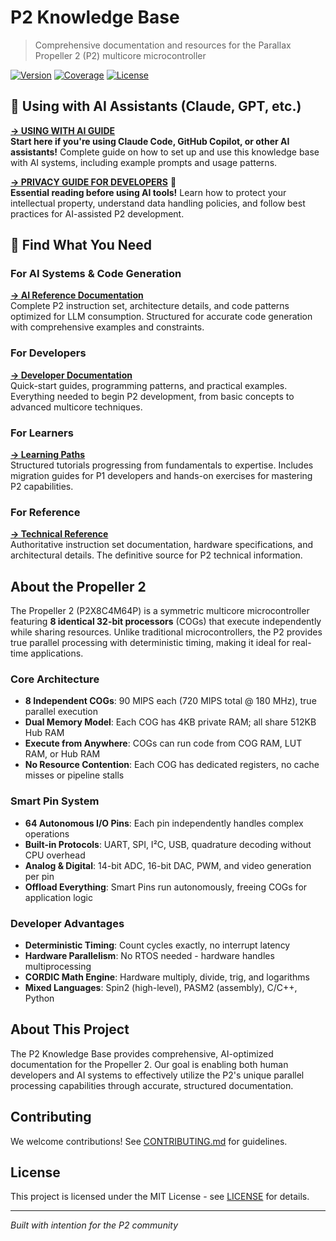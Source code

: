 # P2 Knowledge Base

> Comprehensive documentation and resources for the Parallax Propeller 2 (P2) multicore microcontroller

[![Version](https://img.shields.io/badge/version-2.0-blue.svg)](https://github.com/your-org/P2-Knowledge-Base/releases)
[![Coverage](https://img.shields.io/badge/P2%20Coverage-80%25-green.svg)](deliverables/reference/)
[![License](https://img.shields.io/badge/license-MIT-brightgreen.svg)](LICENSE)

## 🤖 Using with AI Assistants (Claude, GPT, etc.)

**[→ USING WITH AI GUIDE](USING-WITH-AI.md)**  
**Start here if you're using Claude Code, GitHub Copilot, or other AI assistants!** Complete guide on how to set up and use this knowledge base with AI systems, including example prompts and usage patterns.

**[→ PRIVACY GUIDE FOR DEVELOPERS](deliverables/developer-docs/ai-development/Claude-Code-Privacy-Guide-for-P2-Developers.pdf)** 📔  
**Essential reading before using AI tools!** Learn how to protect your intellectual property, understand data handling policies, and follow best practices for AI-assisted P2 development.

## 🎯 Find What You Need

### For AI Systems & Code Generation
**[→ AI Reference Documentation](deliverables/ai-reference/)**  
Complete P2 instruction set, architecture details, and code patterns optimized for LLM consumption. Structured for accurate code generation with comprehensive examples and constraints.

### For Developers
**[→ Developer Documentation](deliverables/developer-docs/START-HERE.md)**  
Quick-start guides, programming patterns, and practical examples. Everything needed to begin P2 development, from basic concepts to advanced multicore techniques.

### For Learners
**[→ Learning Paths](deliverables/learning-paths/)**  
Structured tutorials progressing from fundamentals to expertise. Includes migration guides for P1 developers and hands-on exercises for mastering P2 capabilities.

### For Reference
**[→ Technical Reference](deliverables/reference/)**  
Authoritative instruction set documentation, hardware specifications, and architectural details. The definitive source for P2 technical information.

## About the Propeller 2

The Propeller 2 (P2X8C4M64P) is a symmetric multicore microcontroller featuring **8 identical 32-bit processors** (COGs) that execute independently while sharing resources. Unlike traditional microcontrollers, the P2 provides true parallel processing with deterministic timing, making it ideal for real-time applications.

### Core Architecture
- **8 Independent COGs**: 90 MIPS each (720 MIPS total @ 180 MHz), true parallel execution
- **Dual Memory Model**: Each COG has 4KB private RAM; all share 512KB Hub RAM
- **Execute from Anywhere**: COGs can run code from COG RAM, LUT RAM, or Hub RAM
- **No Resource Contention**: Each COG has dedicated registers, no cache misses or pipeline stalls

### Smart Pin System  
- **64 Autonomous I/O Pins**: Each pin independently handles complex operations
- **Built-in Protocols**: UART, SPI, I²C, USB, quadrature decoding without CPU overhead
- **Analog & Digital**: 14-bit ADC, 16-bit DAC, PWM, and video generation per pin
- **Offload Everything**: Smart Pins run autonomously, freeing COGs for application logic

### Developer Advantages
- **Deterministic Timing**: Count cycles exactly, no interrupt latency
- **Hardware Parallelism**: No RTOS needed - hardware handles multiprocessing
- **CORDIC Math Engine**: Hardware multiply, divide, trig, and logarithms
- **Mixed Languages**: Spin2 (high-level), PASM2 (assembly), C/C++, Python

## About This Project

The P2 Knowledge Base provides comprehensive, AI-optimized documentation for the Propeller 2. Our goal is enabling both human developers and AI systems to effectively utilize the P2's unique parallel processing capabilities through accurate, structured documentation.

## Contributing

We welcome contributions! See [CONTRIBUTING.md](CONTRIBUTING.md) for guidelines.

## License

This project is licensed under the MIT License - see [LICENSE](LICENSE) for details.

---

*Built with intention for the P2 community*